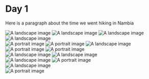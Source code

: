 # Day 1

Here is a paragraph
about the time we went
hiking in Nambia

<div class="gallery">
    <img src="./img/fish/fish_landscape.jpg" alt="A landscape image">
    <img src="./img/fish/fish_landscape.jpg" alt="A landscape image">
    <img src="./img/fish/fish_landscape.jpg" alt="A landscape image">
    <img src="./img/fish/fish_landscape.jpg" alt="A landscape image">
</div>

<div class="gallery">
    <img src="./img/fish/fish_portrait.jpg" alt="A portrait image">
    <img src="./img/fish/fish_portrait.jpg" alt="A portrait image">
    <img src="./img/fish/fish_landscape.jpg" alt="A landscape image">
</div>

<div class="gallery">
    <img src="./img/fish/fish_portrait.jpg" alt="A portrait image">
    <img src="./img/fish/fish_portrait.jpg" alt="A portrait image">
    <div class="gallery gallery-vertical">
        <img src="./img/fish/fish_landscape.jpg" alt="A landscape image">
        <img src="./img/fish/fish_landscape.jpg" alt="A landscape image">
    </div>
</div>

<div class="gallery">
    <img src="./img/fish/fish_landscape.jpg" alt="A landscape image">
    <img src="./img/fish/fish_portrait.jpg" alt="A portrait image">
</div>


<div class="gallery">
    <img src="./img/fish/fish_landscape.jpg" alt="A landscape image">
</div>


<div class="gallery">
    <img src="./img/fish/fish_portrait.jpg" alt="A portrait image">
</div>
